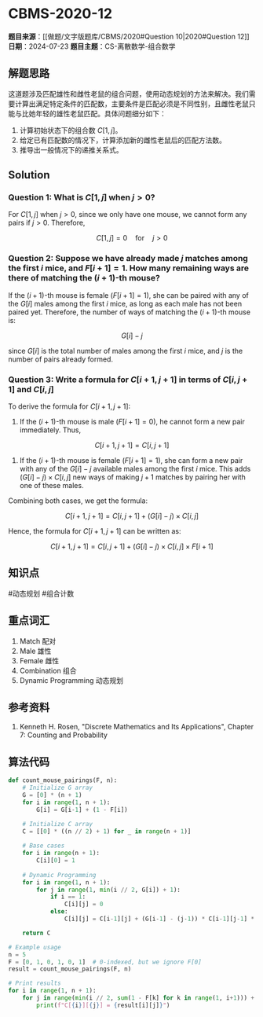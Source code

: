 # CBMS-2020-12

**题目来源**：[[做题/文字版题库/CBMS/2020#Question 10|2020#Question 12]]
**日期**：2024-07-23
**题目主题**：CS-离散数学-组合数学

## 解题思路

这道题涉及匹配雄性和雌性老鼠的组合问题，使用动态规划的方法来解决。我们需要计算出满足特定条件的匹配数，主要条件是匹配必须是不同性别，且雌性老鼠只能与比她年轻的雄性老鼠匹配。具体问题细分如下：

1. 计算初始状态下的组合数 $C[1, j]$。
2. 给定已有匹配数的情况下，计算添加新的雌性老鼠后的匹配方法数。
3. 推导出一般情况下的递推关系式。

## Solution

### Question 1: What is $C[1, j]$ when $j > 0$?

For $C[1, j]$ when $j > 0$, since we only have one mouse, we cannot form any pairs if $j > 0$. Therefore,

$$
C[1, j] = 0 \quad \text{for} \quad j > 0
$$

### Question 2: Suppose we have already made $j$ matches among the first $i$ mice, and $F[i + 1] = 1$. How many remaining ways are there of matching the $(i + 1)$-th mouse?

If the $(i + 1)$-th mouse is female ($F[i + 1] = 1$), she can be paired with any of the $G[i]$ males among the first $i$ mice, as long as each male has not been paired yet. Therefore, the number of ways of matching the $(i + 1)$-th mouse is:

$$
G[i] - j
$$

since $G[i]$ is the total number of males among the first $i$ mice, and $j$ is the number of pairs already formed.

### Question 3: Write a formula for $C[i + 1, j + 1]$ in terms of $C[i, j + 1]$ and $C[i, j]$

To derive the formula for $C[i + 1, j + 1]$:

1. If the $(i + 1)$-th mouse is male ($F[i + 1] = 0$), he cannot form a new pair immediately. Thus,

$$
C[i + 1, j + 1] = C[i, j + 1]
$$

1. If the $(i + 1)$-th mouse is female ($F[i + 1] = 1$), she can form a new pair with any of the $G[i] - j$ available males among the first $i$ mice. This adds $(G[i] - j) \times C[i, j]$ new ways of making $j + 1$ matches by pairing her with one of these males.

Combining both cases, we get the formula:

$$
C[i + 1, j + 1] = C[i, j + 1] + (G[i] - j) \times C[i, j]
$$

Hence, the formula for $C[i + 1, j + 1]$ can be written as:

$$
C[i + 1, j + 1] = C[i, j + 1] + (G[i] - j) \times C[i, j] \times F[i+1]
$$

## 知识点

#动态规划 #组合计数

## 重点词汇

1. Match 配对
2. Male 雄性
3. Female 雌性
4. Combination 组合
5. Dynamic Programming 动态规划

## 参考资料

1. Kenneth H. Rosen, "Discrete Mathematics and Its Applications", Chapter 7: Counting and Probability

## 算法代码

```python
def count_mouse_pairings(F, n):
    # Initialize G array
    G = [0] * (n + 1)
    for i in range(1, n + 1):
        G[i] = G[i-1] + (1 - F[i])

    # Initialize C array
    C = [[0] * ((n // 2) + 1) for _ in range(n + 1)]
    
    # Base cases
    for i in range(n + 1):
        C[i][0] = 1
    
    # Dynamic Programming
    for i in range(1, n + 1):
        for j in range(1, min(i // 2, G[i]) + 1):
            if i == 1:
                C[i][j] = 0
            else:
                C[i][j] = C[i-1][j] + (G[i-1] - (j-1)) * C[i-1][j-1] * F[i]

    return C

# Example usage
n = 5
F = [0, 1, 0, 1, 0, 1]  # 0-indexed, but we ignore F[0]
result = count_mouse_pairings(F, n)

# Print results
for i in range(1, n + 1):
    for j in range(min(i // 2, sum(1 - F[k] for k in range(1, i+1))) + 1):
        print(f"C[{i}][{j}] = {result[i][j]}")
```

